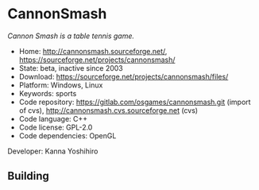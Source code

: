 # CannonSmash

_Cannon Smash is a table tennis game._

- Home: http://cannonsmash.sourceforge.net/, https://sourceforge.net/projects/cannonsmash/
- State: beta, inactive since 2003
- Download: https://sourceforge.net/projects/cannonsmash/files/
- Platform: Windows, Linux
- Keywords: sports
- Code repository: https://gitlab.com/osgames/cannonsmash.git (import of cvs), http://cannonsmash.cvs.sourceforge.net (cvs)
- Code language: C++
- Code license: GPL-2.0
- Code dependencies: OpenGL

Developer: Kanna Yoshihiro

## Building
